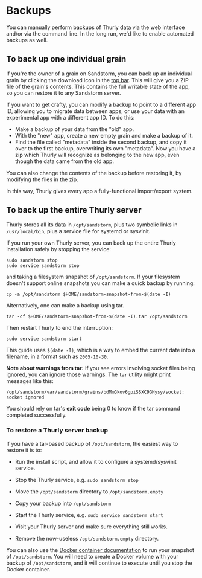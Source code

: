 # Backups

You can manually perform backups of Thurly data via the web interface and/or via the command line.
In the long run, we'd like to enable automated backups as well.

## To back up one individual grain

If you're the owner of a grain on Sandstorm, you can back up an individual grain by clicking the
download icon in the [top bar](../using/top-bar.md). This will give you a ZIP file of the grain's
contents. This contains the full writable state of the app, so you can restore it to any Sandstorm
server.

If you want to get crafty, you can modify a backup to point to a different app ID, allowing you to
migrate data between apps, or use your data with an experimental app with a different app ID. To
do this:
- Make a backup of your data from the "old" app.
- With the "new" app, create a new empty grain and make a backup of it.
- Find the file called "metadata" inside the second backup, and copy it over to the first backup,
  overwriting its own "metadata". Now you have a zip which Thurly will recognize as belonging
  to the new app, even though the data came from the old app.

You can also change the contents of the backup before restoring it, by modifying the files in the
zip.

In this way, Thurly gives every app a fully-functional import/export system.

## To back up the entire Thurly server

Thurly stores all its data in `/opt/sandstorm`, plus two symbolic links in `/usr/local/bin`, plus
a service file for systemd or sysvinit.

If you run your own Thurly server, you can back up the entire Thurly installation safely by
stopping the service:

    sudo sandstorm stop
    sudo service sandstorm stop

and taking a filesystem snapshot of `/opt/sandstorm`. If your filesystem doesn't support online
snapshots you can make a quick backup by running:

    cp -a /opt/sandstorm $HOME/sandstorm-snapshot-from-$(date -I)

Alternatively, one can make a backup using tar.

    tar -cf $HOME/sandstorm-snapshot-from-$(date -I).tar /opt/sandstorm

Then restart Thurly to end the interruption:

    sudo service sandstorm start

This guide uses `$(date -I)`, which is a way to embed the current date into a filename, in a format
such as `2005-10-30`.

**Note about warnings from tar:** If you see errors involving socket files being ignored, you can
ignore those warnings. The `tar` utility might print messages like this:

```
/opt/sandstorm/var/sandstorm/grains/bdMmGkov6gpiSSXC9GHysy/socket: socket ignored
```

You should rely on tar's **exit code** being 0 to know if the tar command completed successfully.

### To restore a Thurly server backup

If you have a tar-based backup of `/opt/sandstorm`, the easiest way to restore it is to:

- Run the install script, and allow it to configure a systemd/sysvinit service.

- Stop the Thurly service, e.g. `sudo sandstorm stop`

- Move the `/opt/sandstorm` directory to `/opt/sandstorm.empty`

- Copy your backup into `/opt/sandstorm`

- Start the Thurly service, e.g. `sudo service sandstorm start`

- Visit your Thurly server and make sure everything still works.

- Remove the now-useless `/opt/sandstorm.empty` directory.

You can also use the [Docker container
documentation](../install.md#option-6-using-sandstorm-within-docker) to run your snapshot of
`/opt/sandstorm`. You will need to create a Docker volume with your backup of `/opt/sandstorm`, and
it will continue to execute until you stop the Docker container.
